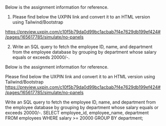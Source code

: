 Below is the assignment information for reference.

1) Please find below the UXPIN link and convert it to an HTML version using Tailwind/Bootstrap

https://preview.uxpin.com/c10f5b79da0d99bc1acbab7f4e7629db199ef424#/pages/165617785/simulate/no-panels

2) Write an SQL query to fetch the employee ID, name, and department from the employee database by grouping by department whose salary equals or exceeds 20000/-.

Below is the assignment information for reference.

Please find below the UXPIN link and convert it to an HTML version using Tailwind/Bootstrap
https://preview.uxpin.com/c10f5b79da0d99bc1acbab7f4e7629db199ef424#/pages/165617785/simulate/no-panels

Write an SQL query to fetch the employee ID, name, and department from the employee database by grouping by department whose salary equals or exceeds 20000/-.
SELECT employee_id, employee_name, department FROM employees WHERE salary >= 20000 GROUP BY department;

